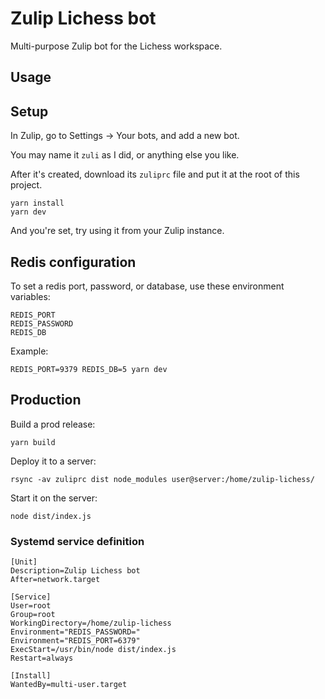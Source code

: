 # Zulip Lichess bot

Multi-purpose Zulip bot for the Lichess workspace.

## Usage

## Setup

In Zulip, go to Settings -> Your bots, and add a new bot.

You may name it `zuli` as I did, or anything else you like.

After it's created, download its `zuliprc` file and put it at the root of this project.

```
yarn install
yarn dev
```

And you're set, try using it from your Zulip instance.

## Redis configuration

To set a redis port, password, or database, use these environment variables:

```
REDIS_PORT
REDIS_PASSWORD
REDIS_DB
```

Example:

```
REDIS_PORT=9379 REDIS_DB=5 yarn dev
```

## Production

Build a prod release:

```
yarn build
```

Deploy it to a server:

```
rsync -av zuliprc dist node_modules user@server:/home/zulip-lichess/
```

Start it on the server:

```
node dist/index.js
```

### Systemd service definition

```
[Unit]
Description=Zulip Lichess bot
After=network.target

[Service]
User=root
Group=root
WorkingDirectory=/home/zulip-lichess
Environment="REDIS_PASSWORD="
Environment="REDIS_PORT=6379"
ExecStart=/usr/bin/node dist/index.js
Restart=always

[Install]
WantedBy=multi-user.target
```
